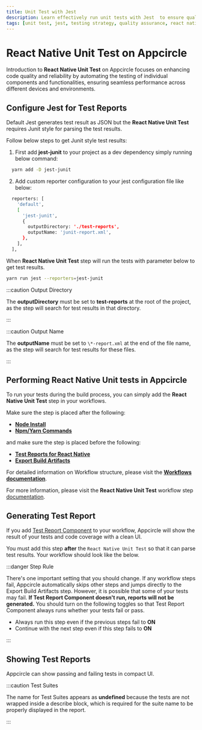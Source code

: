 ```yaml
---
title: Unit Test with Jest
description: Learn effectively run unit tests with Jest  to ensure quality of React Native projects.
tags: [unit test, jest, testing strategy, quality assurance, react native testing]
---
```


# React Native Unit Test on Appcircle

Introduction to **React Native Unit Test** on Appcircle focuses on enhancing code quality and reliability by automating the testing of individual components and functionalities, ensuring seamless performance across different devices and environments.

## Configure Jest for Test Reports

Default Jest generates test result as JSON but the **React Native Unit Test** requires Junit style for parsing the test results.

Follow below steps to get Junit style test results:

1. First add **jest-junit** to your project as a dev dependency simply running below command:

```bash
  yarn add -D jest-junit
```

2. Add custom reporter configuration to your jest configuration file like below:

```bash
  reporters: [
    'default',
    [
      'jest-junit',
      {
        outputDirectory: './test-reports',
        outputName: 'junit-report.xml',
      },
    ],
  ],
```

When **React Native Unit Test** step will run the tests with parameter below to get test results.

```bash
yarn run jest --reporters=jest-junit
```

:::caution Output Directory

The **outputDirectory** must be set to **test-reports** at the root of the project, as the step will search for test results in that directory.

:::

:::caution Output Name

The **outputName** must be set to `\*-report.xml` at the end of the file name, as the step will search for test results for these files.

:::

## Performing React Native Unit tests in Appcircle

To run your tests during the build process, you can simply add the **React Native Unit Test** step in your workflows.

Make sure the step is placed after the following:

- [**Node Install**](/workflows/react-native-specific-workflow-steps/node-install)
- [**Npm/Yarn Commands**](/workflows/react-native-specific-workflow-steps/npm-yarn-commands)

and  make sure the step is placed before the following: 

- [**Test Reports for React Native**](/workflows/react-native-specific-workflow-steps/test-reports-react-native)
- [**Export Build Artifacts**](/workflows/common-workflow-steps/export-build-artifacts)

For detailed information on Workflow structure, please visit the [**Workflows documentation**](/workflows).

For more information, please visit the **React Native Unit Test** workflow step [documentation](/workflows/react-native-specific-workflow-steps/react-native-unit-test#prerequisites).


## Generating Test Report

If you add [Test Report Component](/workflows/react-native-specific-workflow-steps/test-reports-react-native) to your workflow, Appcircle will show the result of your tests and code coverage with a clean UI.

<Screenshot url='https://cdn.appcircle.io/docs/assets/test-reports.png' />

You must add this step **after** the `React Native Unit Test` so that it can parse test results. Your workflow should look like the below.

:::danger Step Rule

There's one important setting that you should change. If any workflow steps fail, Appcircle automatically skips other steps and jumps directly to the Export Build Artifacts step. However, it is possible that some of your tests may fail. **If Test Report Component doesn't run, reports will not be generated.** You should turn on the following toggles so that Test Report Component always runs whether your tests fail or pass.

- Always run this step even if the previous steps fail to **ON**
- Continue with the next step even if this step fails to **ON**

<Screenshot url="https://cdn.appcircle.io/docs/assets/ios-unit-test-report-steps-on.png" />

:::


## Showing Test Reports

Appcircle can show passing and failing tests in compact UI.

<Screenshot url='https://cdn.appcircle.io/docs/assets/test-reports-detail.png' />

:::caution Test Suites

The name for Test Suites appears as **undefined** because the tests are not wrapped inside a describe block, which is required for the suite name to be properly displayed in the report.

:::

<Screenshot url='https://cdn.appcircle.io/docs/assets/test-reports-suite-detail.png' />